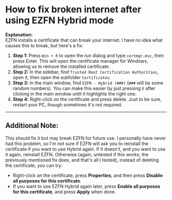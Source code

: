 # How to fix broken internet after using EZFN Hybrid mode

**Explanation:**  
EZFN installs a certificate that can break your internet. I have no idea what causes this to break, but here's a fix:

1. **Step 1:** Press `Win + R` to open the run dialog and type `certmgr.msc`, then press Enter. This will open the certificate manager for Windows, allowing us to remove the installed certificate.
2. **Step 2:** In the sidebar, find `Trusted Root Certification Authorities`, open it, then open the subfolder `Certificates`.
3. **Step 3:** In the main window, find `EZFN - Hybrid (###)` (`###` will be some random numbers). You can make this easier by just pressing `E` after clicking in the main window until it highlights the right one.
4. **Step 4:** Right-click on the certificate and press delete. Just to be sure, restart your PC, though sometimes it's not required.

---

## Additional Note:

This should fix it but may break EZFN for future use. I personally have never had this problem, so I'm not sure if EZFN will ask you to reinstall the certificate if you want to use Hybrid again. If it doesn't, and you want to use it again, reinstall EZFN. Otherwise (again, untested if this works; the previously mentioned fix does, and that's all I tested), instead of deleting the certificate, you can try:

- Right-click on the certificate, press **Properties**, and then press **Disable all purposes for this certificate**.
- If you want to use EZFN Hybrid again later, press **Enable all purposes for this certificate**, and press **Apply** when done.
